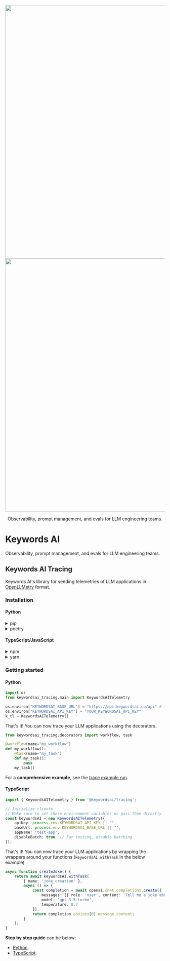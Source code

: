 <p align="center">
<a href="https://www.keywordsai.co#gh-light-mode-only">
<img width="800" src="https://keywordsai-static.s3.us-east-1.amazonaws.com/social_media_images/logo-header.jpg">
</a>
<a href="https://www.keywordsai.co#gh-dark-mode-only">
<img width="800" src="https://keywordsai-static.s3.us-east-1.amazonaws.com/social_media_images/logo-header-dark.jpg">
</a>
</p>
<p align="center">
  <p align="center">Observability, prompt management, and evals for LLM engineering teams.</p>
</p>

# Keywords AI

Observability, prompt management, and evals for LLM engineering teams.

## Keywords AI Tracing
Keywords AI's library for sending telemetries of LLM applications in [OpenLLMetry](https://github.com/traceloop/openllmetry) format.

### Installation

#### Python
<details>
<summary>pip</summary>

```bash
pip install keywordsai-tracing
```
</details>

<details>
<summary>poetry</summary>

```bash
poetry add keywordsai-tracing
```
</details>

#### TypeScript/JavaScript
<details>
<summary>npm</summary>

```bash
npm install @keywordsai/tracing
```
</details>

<details>
<summary>yarn</summary>

```bash
yarn add @keywordsai/tracing
```
</details>

### Getting started

#### Python
```python
import os
from keywordsai_tracing.main import KeywordsAITelemetry

os.environ["KEYWORDSAI_BASE_URL"] = "https://api.keywordsai.co/api" # This is also the default value if not explicitly set
os.environ["KEYWORDSAI_API_KEY"] = "YOUR_KEYWORDSAI_API_KEY"
k_tl = KeywordsAITelemetry()
```
That's it! You can now trace your LLM applications using the decorators.
```python
from keywordsai_tracing.decorators import workflow, task

@workflow(name="my_workflow")
def my_workflow():
    @task(name="my_task")
    def my_task():
        pass
    my_task()
```
For a **comprehensive example**, see the [trace example run](https://github.com/Keywords-AI/keywordsai_sdks/blob/main/python-sdks/keywordsai-tracing/tests/tracing_tests/basic_workflow_test.py).

#### TypeScript
```TypeScript
import { KeywordsAITelemetry } from '@keywordsai/tracing';

// Initialize clients
// Make sure to set these environment variables or pass them directly
const keywordsAI = new KeywordsAITelemetry({
    apiKey: process.env.KEYWORDSAI_API_KEY || "",
    baseUrl: process.env.KEYWORDSAI_BASE_URL || "",
    appName: 'test-app',
    disableBatch: true  // For testing, disable batching
});
```
That's it! You can now trace your LLM applications by wrapping the wrappers around your functions (`keywordsAI.withTask` in the below example)
```TypeScript
async function createJoke() {
    return await keywordsAI.withTask(
        { name: 'joke_creation' },
        async () => {
            const completion = await openai.chat.completions.create({
                messages: [{ role: 'user', content: 'Tell me a joke about TypeScript' }],
                model: 'gpt-3.5-turbo',
                temperature: 0.7
            });
            return completion.choices[0].message.content;
        }
    );
}
```
**Step by step guide** can be below:  
- [Python](https://github.com/Keywords-AI/keywordsai_sdks/blob/main/python-sdks/keywordsai-tracing/README.md).
- [TypeScript](https://github.com/Keywords-AI/keywordsai/blob/main/javascript-sdks/keywordsai-js/README.md).
